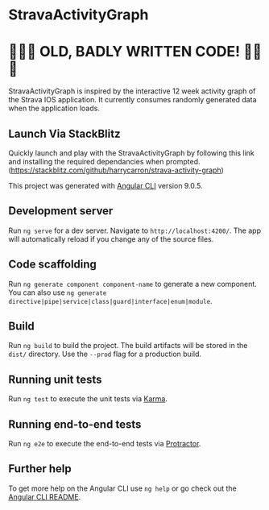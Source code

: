 # StravaActivityGraph

# **🚨🚨🚨 OLD, BADLY WRITTEN CODE! 🚨🚨🚨**

StravaActivityGraph is inspired by the interactive 12 week activity graph of the Strava IOS application. It currently consumes randomly generated data when the application loads.

## Launch Via StackBlitz
Quickly launch and play with the StravaActivityGraph by following this link and installing the required dependancies when prompted. (https://stackblitz.com/github/harrycarron/strava-activity-graph)

This project was generated with [Angular CLI](https://github.com/angular/angular-cli) version 9.0.5.

## Development server

Run `ng serve` for a dev server. Navigate to `http://localhost:4200/`. The app will automatically reload if you change any of the source files.

## Code scaffolding

Run `ng generate component component-name` to generate a new component. You can also use `ng generate directive|pipe|service|class|guard|interface|enum|module`.

## Build

Run `ng build` to build the project. The build artifacts will be stored in the `dist/` directory. Use the `--prod` flag for a production build.

## Running unit tests

Run `ng test` to execute the unit tests via [Karma](https://karma-runner.github.io).

## Running end-to-end tests

Run `ng e2e` to execute the end-to-end tests via [Protractor](http://www.protractortest.org/).

## Further help

To get more help on the Angular CLI use `ng help` or go check out the [Angular CLI README](https://github.com/angular/angular-cli/blob/master/README.md).
